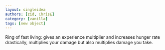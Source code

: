 ```yaml
---
layout: singleidea
authors: [zid, ChrisE]
category: [vanilla]
tags: [new object]
---
```

Ring of fast living: gives an experience multiplier and increases hunger rate drastically, multiplies your damage but also multiplies damage you take.
